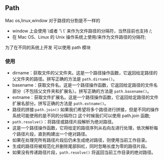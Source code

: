 ## Path

Mac os,linux,window 对于路径的分割是不一样的

- window 上会使用 \或者 '\ \\' 来作为文件路径的分隔符，当然目前也支持 /;
- 在 Mac OS、Linux 的 Unix 操作系统上使用/来作为文件路径的分隔符;

为了在不同的系统上开发 可以使用 path 模块

### 使用

- dirname：获取文件的父文件夹。这是一个路径操作函数，它返回给定路径的父文件夹的路径。拼写正确的方法是 `path.dirname()`。
- basename：获取文件名。这是一个路径操作函数，它返回给定路径的文件名部分（不包括父文件夹和扩展名）。拼写正确的方法是 `path.basename()`。
- extname：获取文件扩展名。这是一个路径操作函数，它返回给定路径的文件扩展名部分。拼写正确的方法是 `path.extname()`。
- 路径的拼接:`path.join()`
  如果我们希望将多个路径进行拼接，但是不同的操作系统可能使用的是不同的分隔符口 这个时候我们可以使用 path.join 函数;
- `path.resolve()`：将路径或路径片段解析为绝对路径。
- 这是一个路径操作函数，它将给定的路径序列从右向左进行处理，依次解析每个路径片段，直到构建出一个绝对路径。
- 如果在处理完所有路径片段后仍未生成绝对路径，则使用当前工作目录。
- 生成的路径将被规范化并删除尾部斜杠，同时忽略长度为零的路径片段。
- 如果没有传递路径片段，`path.resolve()` 将返回当前工作目录的绝对路径。
